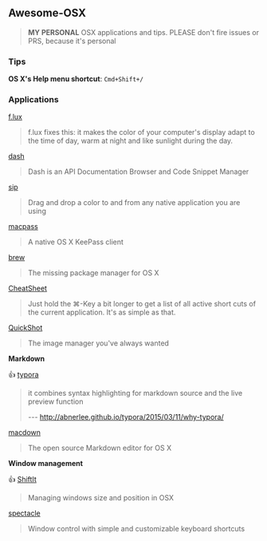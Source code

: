 ## Awesome-OSX

> **MY PERSONAL** OSX applications and tips. PLEASE don't fire issues or PRS, because it's personal

### Tips

**OS X's Help menu shortcut**: `Cmd+Shift+/`

### Applications

[f.lux](https://justgetflux.com/)

> f.lux fixes this: it makes the color of your computer's display adapt to the time of day, warm at night and like sunlight during the day.

[dash](https://kapeli.com/)

> Dash is an API Documentation Browser and Code Snippet Manager

[sip](http://theolabrothers.com/)

> Drag and drop a color to and from any native application you are using

[macpass](https://github.com/mstarke/MacPass)

> A native OS X KeePass client

[brew](http://brew.sh/)

> The missing package manager for OS X

[CheatSheet](http://www.mediaatelier.com/CheatSheet)

> Just hold the ⌘-Key a bit longer to get a list of all active short cuts of the current application. It's as simple as that.

[QuickShot](http://www.thnkdev.com/QuickShot/)

> The image manager you've always wanted

**Markdown**

:+1:  [typora](http://typora.io/)

> it combines syntax highlighting for markdown source and the live preview function
> 
> --- http://abnerlee.github.io/typora/2015/03/11/why-typora/

[macdown](http://macdown.uranusjr.com/)

> The open source Markdown editor for OS X

**Window management**

:+1: [ShiftIt](https://github.com/fikovnik/ShiftIt)

> Managing windows size and position in OSX

[spectacle](https://www.spectacleapp.com/)

> Window control with simple and customizable keyboard shortcuts